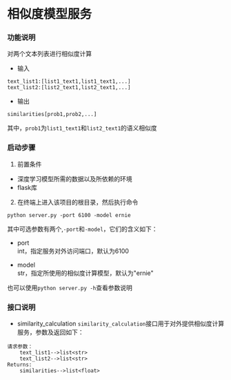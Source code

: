 # 相似度模型服务
### 功能说明
对两个文本列表进行相似度计算
- 输入
```text
text_list1:[list1_text1,list1_text1,...]
text_list2:[list2_text1,list2_text1,...]
```
- 输出
```text
similarities[prob1,prob2,...]
```
其中，`prob1`为`list1_text1`和`list2_text1`的语义相似度

### 启动步骤
1. 前置条件
- 深度学习模型所需的数据以及所依赖的环境
- flask库

2. 在终端上进入该项目的根目录，然后执行命令
```shell
python server.py -port 6100 -model ernie
```
其中可选参数有两个,`-port`和`-model`，它们的含义如下：
- port  
int，指定服务对外访问端口，默认为6100
  
- model  
str，指定所使用的相似度计算模型，默认为"ernie"
  
也可以使用`python server.py -h`查看参数说明
   
### 接口说明
- similarity_calculation 
`similarity_calculation`接口用于对外提供相似度计算服务，参数及返回如下：
```text
请求参数：
    text_list1-->list<str>
    text_list2-->list<str>
Returns:
    similarities-->list<float>
```

   
